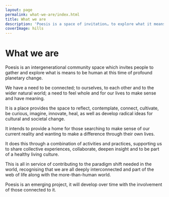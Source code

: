 ```yaml
---
layout: page
permalink: what-we-are/index.html
title: What we are
description: 'Poesis is a space of invitation… to explore what it means to be human at this point of profound planetary change; using our hands, heart and soul, as well as our relationship with systems and society.'
coverImage: hills
---
```


# What we are

<p>
  Poesis is an intergenerational community space which invites people to gather
  and explore what is means to be human at this time of profound planetary
  change.
</p>
<p>
  We have a need to be connected; to ourselves, to each other and to the wider
  natural world; a need to feel whole and for our lives to make sense and have
  meaning.
</p>
<p>
  It is a place provides the space to reflect, contemplate, connect, cultivate,
  be curious, imagine, innovate, heal, as well as develop radical ideas for
  cultural and societal change.
</p>
<p>
  It intends to provide a home for those searching to make sense of our current
  reality and wanting to make a difference through their own lives.
</p>
<p>
  It does this through a combination of activities and practices, supporting us
  to share collective experiences, collaborate, deepen insight and to be part of
  a healthy living culture.
</p>
<p>
  This is all in service of contributing to the paradigm shift needed in the
  world, recognising that we are all deeply interconnected and part of the web
  of life along with the more-than-human world.
</p>
<p>
  Poesis is an emerging project, it will develop over time with the involvement
  of those connected to it.
</p>
